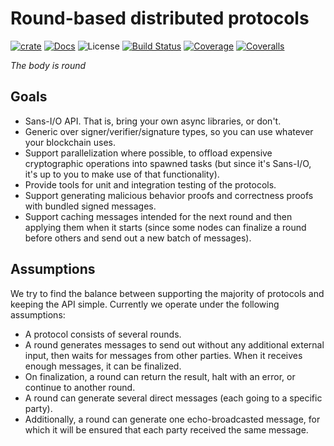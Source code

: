 # Round-based distributed protocols

[![crate][crate-image]][crate-link]
[![Docs][docs-image]][docs-link]
![License][license-image]
[![Build Status][build-image]][build-link]
[![Coverage][coverage-image]][coverage-link]
[![Coveralls][coveralls-image]][coveralls-link]


*The body is round*

## Goals

- Sans-I/O API. That is, bring your own async libraries, or don't.
- Generic over signer/verifier/signature types, so you can use whatever your blockchain uses.
- Support parallelization where possible, to offload expensive cryptographic operations into spawned tasks (but since it's Sans-I/O, it's up to you to make use of that functionality).
- Provide tools for unit and integration testing of the protocols.
- Support generating malicious behavior proofs and correctness proofs with bundled signed messages.
- Support caching messages intended for the next round and then applying them when it starts (since some nodes can finalize a round before others and send out a new batch of messages).


## Assumptions

We try to find the balance between supporting the majority of protocols and keeping the API simple. Currently we operate under the following assumptions:

- A protocol consists of several rounds.
- A round generates messages to send out without any additional external input, then waits for messages from other parties. When it receives enough messages, it can be finalized.
- On finalization, a round can return the result, halt with an error, or continue to another round.
- A round can generate several direct messages (each going to a specific party).
- Additionally, a round can generate one echo-broadcasted message, for which it will be ensured that each party received the same message.


[crate-image]: https://img.shields.io/crates/v/manul.svg
[crate-link]: https://crates.io/crates/manul
[docs-image]: https://docs.rs/manul/badge.svg
[docs-link]: https://docs.rs/manul/
[license-image]: https://img.shields.io/crates/l/manul
[build-image]: https://github.com/entropyxyz/manul/actions/workflows/ci.yml/badge.svg?branch=master&event=push
[build-link]: https://github.com/entropyxyz/manul/actions?query=workflow%3Aci
[coverage-image]: https://codecov.io/gh/entropyxyz/manul/branch/master/graph/badge.svg
[coverage-link]: https://codecov.io/gh/entropyxyz/manul
[coveralls-image]: https://coveralls.io/repos/github/entropyxyz/manul/badge.svg?branch=master
[coveralls-link]: https://coveralls.io/github/entropyxyz/manul?branch=master
